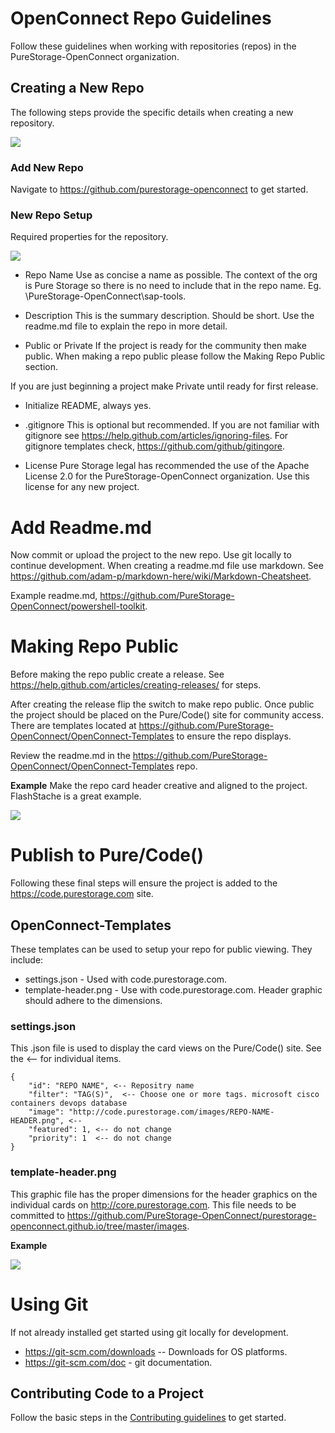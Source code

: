 # OpenConnect Repo Guidelines
Follow these guidelines when working with repositories (repos) in the PureStorage-OpenConnect organization.

## Creating a New Repo
The following steps provide the specific details when creating a new repository.

![](https://github.com/PureStorage-OpenConnect/OpenConnect-Guide/blob/master/images/add-new-repo.png)

### Add New Repo 
Navigate to https://github.com/purestorage-openconnect to get started.

### New Repo Setup
Required properties for the repository.

![](https://github.com/PureStorage-OpenConnect/OpenConnect-Guide/blob/master/images/new-repo-setup.png)

* Repo Name
Use as concise a name as possible. The context of the org is Pure Storage so there is no need to include that in the repo name. Eg. \PureStorage-OpenConnect\sap-tools. 

* Description
This is the summary description. Should be short. Use the readme.md file to explain the repo in more detail. 

* Public or Private
If the project is ready for the community then make public. When making a repo public please follow the Making Repo Public section. 

If you are just beginning a project make Private until ready for first release. 

* Initialize README, always yes.

* .gitignore
This is optional but recommended. If you are not familiar with gitignore see https://help.github.com/articles/ignoring-files. For gitignore templates check, https://github.com/github/gitingore.

* License
Pure Storage legal has recommended the use of the Apache License 2.0 for the PureStorage-OpenConnect organization. Use this license for any new project. 

# Add Readme.md
Now commit or upload the project to the new repo. Use git locally to continue development. When creating a readme.md file use markdown. See https://github.com/adam-p/markdown-here/wiki/Markdown-Cheatsheet.

Example readme.md, https://github.com/PureStorage-OpenConnect/powershell-toolkit.

# Making Repo Public
Before making the repo public create a release. See https://help.github.com/articles/creating-releases/ for steps. 

After creating the release flip the switch to make repo public. Once public the project should be placed on the Pure/Code() site for community access. There are templates located at https://github.com/PureStorage-OpenConnect/OpenConnect-Templates to ensure the repo displays.

Review the readme.md in the https://github.com/PureStorage-OpenConnect/OpenConnect-Templates repo. 

**Example**
Make the repo card header creative and aligned to the project. FlashStache is a great example.

![](https://github.com/PureStorage-OpenConnect/OpenConnect-Guide/blob/master/images/example-header.png)

# Publish to Pure/Code()
Following these final steps will ensure the project is added to the https://code.purestorage.com site. 

## OpenConnect-Templates
These templates can be used to setup your repo for public viewing. They include:
* settings.json - Used with code.purestorage.com.
* template-header.png - Use with code.purestorage.com. Header graphic should adhere to the dimensions.

### settings.json
This .json file is used to display the card views on the Pure/Code() site. See the <-- for individual items.
```
{
    "id": "REPO NAME", <-- Repositry name
    "filter": "TAG(S)",  <-- Choose one or more tags. microsoft cisco containers devops database
    "image": "http://code.purestorage.com/images/REPO-NAME-HEADER.png", <--
    "featured": 1, <-- do not change
    "priority": 1  <-- do not change
} 
```

### template-header.png
This graphic file has the proper dimensions for the header graphics on the individual cards on http://core.purestorage.com. This file needs to be committed to https://github.com/PureStorage-OpenConnect/purestorage-openconnect.github.io/tree/master/images. 

**Example**

![](https://github.com/PureStorage-OpenConnect/OpenConnect-Guide/blob/master/images/template-header.png)

# Using Git
If not already installed get started using git locally for development. 

*	https://git-scm.com/downloads -- Downloads for OS platforms.
*	https://git-scm.com/doc - git documentation.

## Contributing Code to a Project
Follow the basic steps in the [Contributing guidelines](https://github.com/PureStorage-OpenConnect/OpenConnect-Guide/blob/master/contributing.md) to get started.




